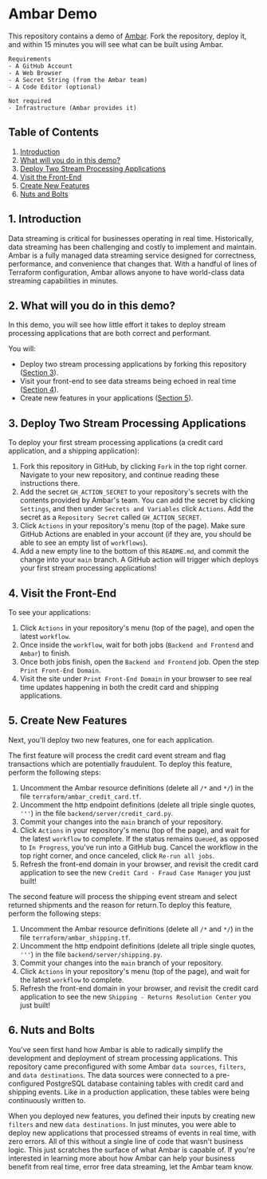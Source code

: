 # Ambar Demo

This repository contains a demo of [Ambar](https://ambar.cloud). Fork the repository, deploy it, and within 
15 minutes you will see what can be built using Ambar.


```
Requirements 
- A GitHub Account
- A Web Browser
- A Secret String (from the Ambar team)
- A Code Editor (optional)

Not required
- Infrastructure (Ambar provides it)
```

## Table of Contents

1. [Introduction](#1-introduction)
2. [What will you do in this demo?](#2-what-will-you-do-in-this-demo)
3. [Deploy Two Stream Processing Applications](#3-deploy-two-stream-processing-applications)
4. [Visit the Front-End](#4-visit-the-front-end)
5. [Create New Features](#5-create-new-features)
6. [Nuts and Bolts](#6-nuts-and-bolts)

## 1. Introduction

Data streaming is critical for businesses operating in real time.
Historically, data streaming has been challenging and costly to implement 
and maintain. Ambar is a fully managed data streaming service designed 
for correctness, performance, and convenience that changes that. With a handful 
of lines of Terraform configuration, Ambar allows anyone 
to have world-class data streaming capabilities in minutes.

## 2. What will you do in this demo?

In this demo, you will see how little effort it takes to deploy 
stream processing applications that are both correct and performant.

You will:
- Deploy two stream processing applications by forking this repository ([Section 3](#3-deploy-two-stream-processing-applications)).
- Visit your front-end to see data streams being echoed in real time ([Section 4](#4-visit-the-front-end)).
- Create new features in your applications ([Section 5](#5-create-new-features)).

## 3. Deploy Two Stream Processing Applications
To deploy your first stream processing applications (a credit card application, and a shipping application): 

1. Fork this repository in GitHub, by clicking `Fork` in the top right corner. Navigate to your new repository, 
and continue reading these instructions there.
2. Add the secret `GH_ACTION_SECRET` to your repository's secrets with the contents provided by Ambar's 
team. You can add the secret by clicking `Settings`, and then under `Secrets and Variables` click `Actions`.
Add the secret as a `Repository Secret` called `GH_ACTION_SECRET`.
3. Click `Actions` in your repository's menu (top of the page). Make sure GitHub Actions are enabled in your account
(if they are, you should be able to see an empty list of `workflows`).
4. Add a new empty line to the bottom of this `README.md`, and commit the change into your `main` branch. A GitHub action
will trigger which deploys your first stream processing applications!


## 4. Visit the Front-End
To see your applications:
1. Click `Actions` in your repository's menu (top of the page), and open the latest  `workflow`.
2. Once inside the `workflow`, wait for both jobs (`Backend and Frontend` and `Ambar`) to finish.
3. Once both jobs finish, open the `Backend and Frontend` job. Open the step `Print Front-End Domain`.
4. Visit the site under `Print Front-End Domain` in your browser to see real time updates happening in
both the credit card and shipping applications.

## 5. Create New Features
Next, you'll deploy two new features, one for each application. 

The first feature will process the credit card event stream and flag transactions which are potentially 
fraudulent.  To deploy this feature, perform the following steps:
1. Uncomment the Ambar resource definitions (delete all `/*` and `*/`) in the file `terraform/ambar_credit_card.tf`.
2. Uncomment the http endpoint definitions (delete all triple single quotes, `'''`) in the file `backend/server/credit_card.py`.
3. Commit your changes into the `main` branch of your repository.
4. Click `Actions` in your repository's menu (top of the page), and wait for the latest  `workflow` to complete. If
the status remains `Queued`, as opposed to `In Progress`, you've run into a GitHub bug. Cancel the workflow in the 
top right corner, and once canceled, click `Re-run all jobs`.
5. Refresh the front-end domain in your browser, and revisit the credit card application to see the
new `Credit Card - Fraud Case Manager` you just built!

The second feature will process the shipping event stream and select returned shipments and the reason for 
return.To deploy this feature, perform the following steps:
1. Uncomment the Ambar resource definitions (delete all `/*` and `*/`)  in the file `terraform/ambar_shipping.tf`.
2. Uncomment the http endpoint definitions (delete all triple single quotes, `'''`) in the file  `backend/server/shipping.py`.
3. Commit your changes into the `main` branch of your repository.
4. Click `Actions` in your repository's menu (top of the page), and wait for the latest  `workflow` to complete. 
5. Refresh the front-end domain in your browser, and revisit the credit card application to see the
new `Shipping - Returns Resolution Center` you just built!


## 6. Nuts and Bolts
You've seen first hand how Ambar is able to radically simplify the development and deployment of stream
processing applications.  This repository came preconfigured with some Ambar `data sources`, `filters`, and 
`data destinations`.  The data sources were connected to a pre-configured PostgreSQL database
containing tables with credit card and shipping events.  Like in a production application, these tables 
were being continuously written to.

When you deployed new features, you defined their inputs by creating new `filters` and new `data destinations`. In
just minutes, you were able to deploy new applications that processed streams of events in real time, 
with zero errors.  All of this without a single line of code that wasn't business logic. This just scratches 
the surface of what Ambar is capable of.  If you're interested in learning more about how Ambar can help your
business benefit from real time, error free data streaming, let the Ambar team know.









